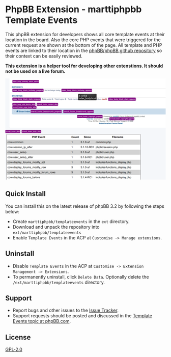 # PhpBB Extension - marttiphpbb Template Events

This phpBB extension for developers shows all core template events at their location in the board. Also the core PHP events that were triggered for the current request are shown at the bottom of the page. All template and PHP events are linked to their location in the [phpBB/phpBB github repository](https://github.com/phpbb/phpbb) so their context can be easily reviewed.

**This extension is a helper tool for developing other extenstions. It should not be used on a live forum.**

![Screenshot](/doc/screenshot.png)

## Quick Install

You can install this on the latest release of phpBB 3.2 by following the steps below:

* Create `marttiphpbb/templateevents` in the `ext` directory.
* Download and unpack the repository into `ext/marttiphpbb/templateevents`
* Enable `Template Events` in the ACP at `Customise -> Manage extensions`.

## Uninstall

* Disable `Template Events` in the ACP at `Customise -> Extension Management -> Extensions`.
* To permanently uninstall, click `Delete Data`. Optionally delete the `/ext/marttiphpbb/templateevents` directory.

## Support

* Report bugs and other issues to the [Issue Tracker](https://github.com/marttiphpbb/templateevents/issues).
* Support requests should be posted and discussed in the [Template Events topic at phpBB.com](https://www.phpbb.com/community/viewtopic.php?f=456&t=2283446).

## License

[GPL-2.0](license.txt)
